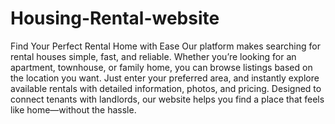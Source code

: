 # Housing-Rental-website
Find Your Perfect Rental Home with Ease
Our platform makes searching for rental houses simple, fast, and reliable. Whether you’re looking for an apartment, townhouse, or family home, you can browse listings based on the location you want. Just enter your preferred area, and instantly explore available rentals with detailed information, photos, and pricing. Designed to connect tenants with landlords, our website helps you find a place that feels like home—without the hassle.
